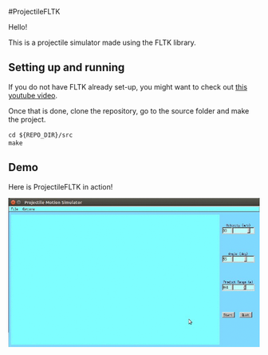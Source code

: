 #ProjectileFLTK

Hello!

This is a projectile simulator made using the FLTK library.


## Setting up and running

If you do not have FLTK already set-up, you might want to check out [this youtube video](https://www.youtube.com/watch?v=UUsZAEEn1cw).

Once that is done, clone the repository, go to the source folder and make the project.

```
cd ${REPO_DIR}/src
make
```


## Demo

Here is ProjectileFLTK in action!

![alt tag](https://raw.githubusercontent.com/prashantmishra/ProjectileFLTK/master/demo/demo.gif)
